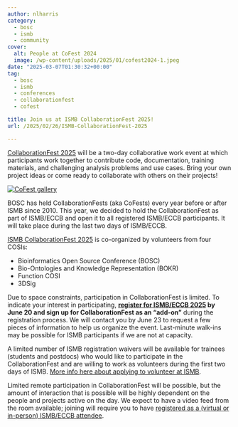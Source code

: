 ```yaml
---
author: nlharris
category:
  - bosc
  - ismb
  - community
cover:
  alt: People at CoFest 2024
  image: /wp-content/uploads/2025/01/cofest2024-1.jpeg
date: "2025-03-07T01:30:32+00:00"
tag:
  - bosc
  - ismb
  - conferences
  - collaborationfest
  - cofest

title: Join us at ISMB CollaborationFest 2025!
url: /2025/02/26/ISMB-CollaborationFest-2025

---
```


[CollaborationFest 2025](/events/bosc/collaborationfest/) will be a two-day collaborative work event at which participants work together to contribute code, documentation, training materials, and challenging analysis problems and use cases. Bring your own project ideas or come ready to collaborate with others on their projects!

[![CoFest gallery](/wp-content/uploads/2025/01/CoFest-gallery.png)](/events/bosc/collaborationfest/)  
 
BOSC has held CollaborationFests (aka CoFests) every year before or after ISMB since 2010. This year, we decided to hold the CollaborationFest as part of ISMB/ECCB and open it to all registered ISMB/ECCB participants. It will take place during the last two days of ISMB/ECCB. 

[ISMB CollaborationFest 2025](/events/bosc/collaborationfest/) is co-organized by volunteers from four COSIs:
- Bioinformatics Open Source Conference (BOSC)
- Bio-Ontologies and Knowledge Representation (BOKR)
- Function COSI
- 3DSig

Due to space constraints, participation in CollaborationFest is limited. To indicate your interest in participating, **[register for ISMB/ECCB 2025](https://www.iscb.org/ismbeccb2025/register) by June 20 and sign up for CollaborationFest as an “add-on”** during the registration process. We will contact you by June 23 to request a few pieces of information to help us organize the event. Last-minute walk-ins may be possible for ISMB participants if we are not at capacity.

A limited number of ISMB registration waivers will be available for
trainees (students and postdocs) who would like to participate in the
CollaborationFest and are willing to work as volunteers during the
first two days of ISMB. [More info here about applying to volunteer at ISMB](https://www.iscb.org/ismbeccb2025/general-info/apply-to-be-event-staff).

Limited remote participation in CollaborationFest will be possible, but the amount of
interaction that is possible will be highly dependent on the people and projects active on the day.
We expect to have a video feed from the room available; joining will require you to have [registered as a (virtual or in-person) ISMB/ECCB attendee](https://www.iscb.org/ismbeccb2025/register).
